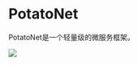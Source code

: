 # PotatoNet

PotatoNet是一个轻量级的微服务框架。

![](https://github.com/sunli829/potatonet/workflows/CI/badge.svg)
